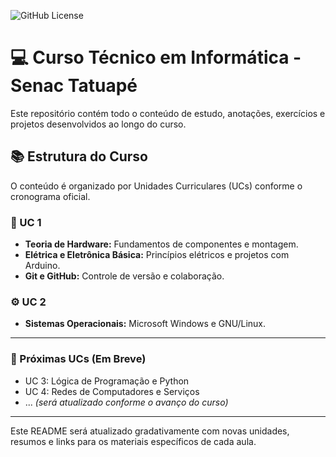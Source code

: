 ![GitHub License](https://img.shields.io/github/license/priscilassa/robo-desvia?style=plastic)


# 💻 Curso Técnico em Informática - Senac Tatuapé

Este repositório contém todo o conteúdo de estudo, anotações, exercícios e projetos desenvolvidos ao longo do curso.

## 📚 Estrutura do Curso

O conteúdo é organizado por Unidades Curriculares (UCs) conforme o cronograma oficial.

### 🧠 UC 1
*   **Teoria de Hardware:** Fundamentos de componentes e montagem.
*   **Elétrica e Eletrônica Básica:** Princípios elétricos e projetos com Arduino.
*   **Git e GitHub:** Controle de versão e colaboração.

### ⚙️ UC 2
*   **Sistemas Operacionais:** Microsoft Windows e GNU/Linux.

---

### 📂 Próximas UCs (Em Breve)
*   UC 3: Lógica de Programação e Python
*   UC 4: Redes de Computadores e Serviços
*   ... *(será atualizado conforme o avanço do curso)*

---

Este README será atualizado gradativamente com novas unidades, resumos e links para os materiais específicos de cada aula.
